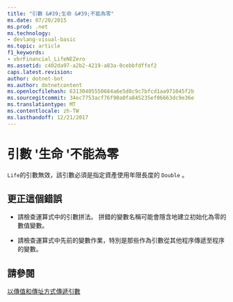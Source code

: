 ```yaml
---
title: "引數 &#39;生命 &#39;不能為零"
ms.date: 07/20/2015
ms.prod: .net
ms.technology:
- devlang-visual-basic
ms.topic: article
f1_keywords:
- vbrFinancial_LifeNEZero
ms.assetid: c402da97-a2b2-4219-a83a-0cebbfdffef2
caps.latest.revision: 
author: dotnet-bot
ms.author: dotnetcontent
ms.openlocfilehash: 63130405550684a6e5d8c9c7bfcd1aa971045f2b
ms.sourcegitcommit: 34ec7753acf76f90a0fa845235ef06663dc9e36e
ms.translationtype: MT
ms.contentlocale: zh-TW
ms.lasthandoff: 12/21/2017
---
```

# <a name="argument-39life39-cannot-be-zero"></a>引數 &#39;生命 &#39;不能為零
`Life`的引數無效，該引數必須是指定資產使用年限長度的 `Double` 。  
  
## <a name="to-correct-this-error"></a>更正這個錯誤  
  
-   請檢查運算式中的引數拼法。 拼錯的變數名稱可能會隱含地建立初始化為零的數值變數。  
  
-   請檢查運算式中先前的變數作業，特別是那些作為引數從其他程序傳遞至程序的變數。  
  
## <a name="see-also"></a>請參閱  
  [以傳值和傳址方式傳遞引數](../../visual-basic/programming-guide/language-features/procedures/passing-arguments-by-value-and-by-reference.md)

